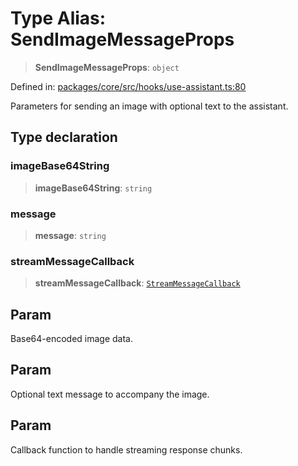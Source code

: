 # Type Alias: SendImageMessageProps

> **SendImageMessageProps**: `object`

Defined in: [packages/core/src/hooks/use-assistant.ts:80](https://github.com/GeoDaCenter/openassistant/blob/7dec66552ed2da789768e26aca21ecb2918b5d3b/packages/core/src/hooks/use-assistant.ts#L80)

Parameters for sending an image with optional text to the assistant.

## Type declaration

### imageBase64String

> **imageBase64String**: `string`

### message

> **message**: `string`

### streamMessageCallback

> **streamMessageCallback**: [`StreamMessageCallback`](StreamMessageCallback.md)

## Param

Base64-encoded image data.

## Param

Optional text message to accompany the image.

## Param

Callback function to handle streaming response chunks.
